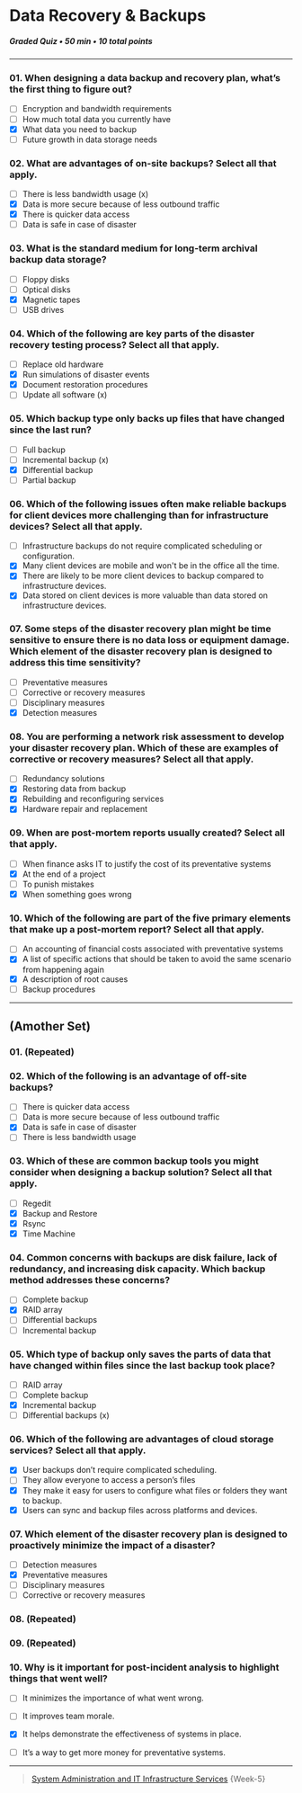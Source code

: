 # Data Recovery & Backups  
##### Graded Quiz • 50 min • 10 total points 
-------- 

### 01. When designing a data backup and recovery plan, what’s the first thing to figure out?

- [ ] Encryption and bandwidth requirements
- [ ] How much total data you currently have
- [x] What data you need to backup
- [ ] Future growth in data storage needs

### 02. What are advantages of on-site backups? Select all that apply.

- [ ] There is less bandwidth usage (x) 
- [x] Data is more secure because of less outbound traffic
- [x] There is quicker data access
- [ ] Data is safe in case of disaster

### 03. What is the standard medium for long-term archival backup data storage?

- [ ] Floppy disks
- [ ] Optical disks
- [x] Magnetic tapes
- [ ] USB drives

### 04. Which of the following are key parts of the disaster recovery testing process? Select all that apply.

- [ ] Replace old hardware
- [x] Run simulations of disaster events
- [x] Document restoration procedures
- [ ] Update all software  (x) 

### 05. Which backup type only backs up files that have changed since the last run?

- [ ] Full backup
- [ ] Incremental backup (x)   
- [x] Differential backup
- [ ] Partial backup

### 06. Which of the following issues often make reliable backups for client devices more challenging than for infrastructure devices? Select all that apply.

- [ ] Infrastructure backups do not require complicated scheduling or configuration.
- [x] Many client devices are mobile and won't be in the office all the time.
- [x] There are likely to be more client devices to backup compared to infrastructure devices.
- [x] Data stored on client devices is more valuable than data stored on infrastructure devices.

### 07. Some steps of the disaster recovery plan might be time sensitive to ensure there is no data loss or equipment damage. Which element of the disaster recovery plan is designed to address this time sensitivity?

- [ ] Preventative measures
- [ ] Corrective or recovery measures
- [ ] Disciplinary measures
- [x] Detection measures

### 08. You are performing a network risk assessment to develop your disaster recovery plan. Which of these are examples of corrective or recovery measures? Select all that apply.

- [ ] Redundancy solutions
- [x] Restoring data from backup
- [x] Rebuilding and reconfiguring services
- [x] Hardware repair and replacement

### 09. When are post-mortem reports usually created? Select all that apply.

- [ ] When finance asks IT to justify the cost of its preventative systems
- [x] At the end of a project
- [ ] To punish mistakes
- [x] When something goes wrong

### 10. Which of the following are part of the five primary elements that make up a post-mortem report? Select all that apply.

- [ ] An accounting of financial costs associated with preventative systems
- [x] A list of specific actions that should be taken to avoid the same scenario from happening again
- [x] A description of root causes
- [ ] Backup procedures

---------
## (Amother Set) 

### 01. (Repeated)

### 02. Which of the following is an advantage of off-site backups?

- [ ] There is quicker data access
- [ ] Data is more secure because of less outbound traffic
- [x] Data is safe in case of disaster
- [ ] There is less bandwidth usage

### 03. Which of these are common backup tools you might consider when designing a backup solution? Select all that apply.

- [ ] Regedit
- [x] Backup and Restore
- [x] Rsync
- [x] Time Machine

### 04. Common concerns with backups are disk failure, lack of redundancy, and increasing disk capacity. Which backup method addresses these concerns?

- [ ] Complete backup
- [x] RAID array
- [ ] Differential backups
- [ ] Incremental backup

### 05. Which type of backup only saves the parts of data that have changed within files since the last backup took place?

- [ ] RAID array
- [ ] Complete backup
- [x] Incremental backup
- [ ] Differential backups (x) 

### 06. Which of the following are advantages of cloud storage services? Select all that apply.

- [x] User backups don’t require complicated scheduling.
- [ ] They allow everyone to access a person’s files
- [x] They make it easy for users to configure what files or folders they want to backup.
- [x] Users can sync and backup files across platforms and devices.

### 07. Which element of the disaster recovery plan is designed to proactively minimize the impact of a disaster?

- [ ] Detection measures
- [x] Preventative measures
- [ ] Disciplinary measures
- [ ] Corrective or recovery measures

### 08.  (Repeated)

### 09.  (Repeated)

### 10. Why is it important for post-incident analysis to highlight things that went well?

- [ ] It minimizes the importance of what went wrong.
- [ ] It improves team morale.
- [x] It helps demonstrate the effectiveness of systems in place.
- [ ] It’s a way to get more money for preventative systems.



---

> [System Administration and IT Infrastructure Services](https://www.coursera.org/learn/system-administration-it-infrastructure-services/) {Week-5} 

